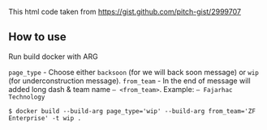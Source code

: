 
This html code taken from https://gist.github.com/pitch-gist/2999707

## How to use

Run build docker with ARG

`page_type` - Choose either `backsoon` (for we will back soon message) or `wip` (for underconstruction message).
`from_team` - In the end of message will added long dash & team name `— <from_team>`. Example: `— Fajarhac Technology`

```console
$ docker build --build-arg page_type='wip' --build-arg from_team='ZF Enterprise' -t wip .
```